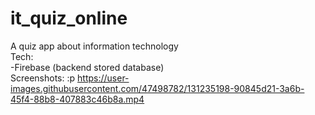 



# it_quiz_online
A quiz app about information technology</br>
Tech:</br>
  -Firebase (backend stored database)</br>
Screenshots:
:p
https://user-images.githubusercontent.com/47498782/131235198-90845d21-3a6b-45f4-88b8-407883c46b8a.mp4

